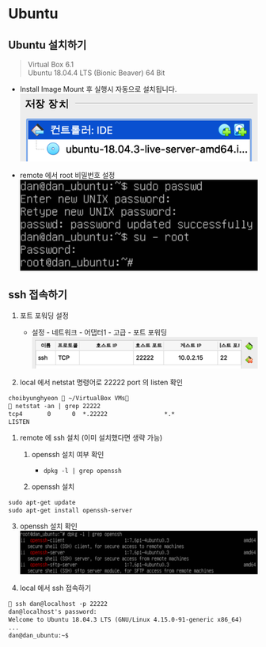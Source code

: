 # Ubuntu

## Ubuntu 설치하기

> Virtual Box 6.1  
> Ubuntu 18.04.4 LTS (Bionic Beaver) 64 Bit

- Install Image Mount 후 실행시 자동으로 설치됩니다.
![Install Image Mount ](./image/2020-03-21-15-04-23.png)

- remote 에서 root 비밀번호 설정  
![root passwd](./image/2020-03-21-16-01-25.png)

## ssh 접속하기

1. 포트 포워딩 설정
   - 설정 - 네트워크 - 어댑터1 - 고급 - 포트 포워딩
   ![port forward](./image/2020-03-21-15-49-52.png)

2. local 에서 netstat 명령어로 22222 port 의 listen 확인

```shell script
choibyunghyeon  ~/VirtualBox VMs
 netstat -an | grep 22222
tcp4       0      0  *.22222                *.*                    LISTEN
```

1. remote 에 ssh 설치 (이미 설치했다면 생략 가능)
   1. openssh 설치 여부 확인
      - `dpkg -l | grep openssh`

   2. openssh 설치

```shell script
sudo apt-get update
sudo apt-get install openssh-server
```

   3. openssh 설치 확인
        ![open ssh check](./image/2020-03-21-16-13-20.png)

   4. local 에서 ssh 접속하기

```shell script
 ssh dan@localhost -p 22222
dan@localhost's password:
Welcome to Ubuntu 18.04.3 LTS (GNU/Linux 4.15.0-91-generic x86_64)
...
dan@dan_ubuntu:~$
```
